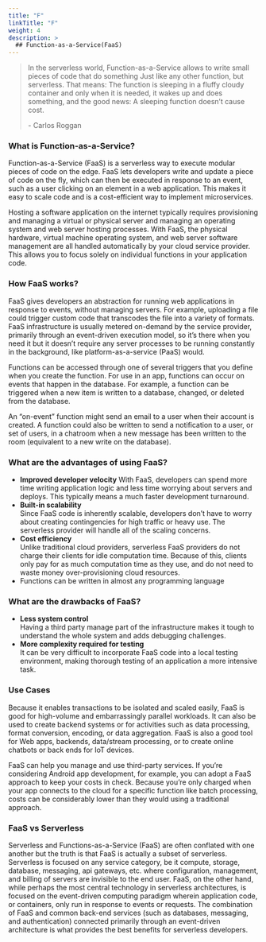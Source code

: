 ```yaml
---
title: "F"
linkTitle: "F"
weight: 4
description: >
  ## Function-as-a-Service(FaaS)
---
```


> In the serverless world, Function-as-a-Service allows to write small pieces of code that do something Just like any other function, but serverless. That means: The function is sleeping in a fluffy cloudy container and only when it is needed, it wakes up and does something, and the good news: A sleeping function doesn’t cause cost.
>
> \- Carlos Roggan 


### What is Function-as-a-Service?

Function-as-a-Service (FaaS) is a serverless way to execute modular pieces of code on the edge. FaaS lets developers write and update a piece of code on the fly, which can then be executed in response to an event, such as a user clicking on an element in a web application. This makes it easy to scale code and is a cost-efficient way to implement microservices.

Hosting a software application on the internet typically requires provisioning and managing a virtual or physical server and managing an operating system and web server hosting processes. With FaaS, the physical hardware, virtual machine operating system, and web server software management are all handled automatically by your cloud service provider. This allows you to focus solely on individual functions in your application code.

### How FaaS works?
FaaS gives developers an abstraction for running web applications in response to events, without managing servers. For example, uploading a file could trigger custom code that transcodes the file into a variety of formats.
FaaS infrastructure is usually metered on-demand by the service provider, primarily through an event-driven execution model, so it’s there when you need it but it doesn’t require any server processes to be running constantly in the background, like platform-as-a-service (PaaS) would. 

Functions can be accessed through one of several triggers that you define when you create the function. For use in an app, functions can occur on events that happen in the database. For example, a function can be triggered when a new item is written to a database, changed, or deleted from the database.

An “on-event” function might send an email to a user when their account is created. A function could also be written to send a notification to a user, or set of users, in a chatroom when a new message has been written to the room (equivalent to a new write on the database).

### What are the advantages of using FaaS?
- **Improved developer velocity** 
      With FaaS, developers can spend more time writing application logic and less time worrying about servers and deploys. This typically means a much faster development turnaround.
- **Built-in scalability**        
      Since FaaS code is inherently scalable, developers don’t have to worry about creating contingencies for high traffic or heavy use. The serverless provider will handle all of the scaling concerns.
- **Cost efficiency**         
      Unlike traditional cloud providers, serverless FaaS providers do not charge their clients for idle computation time. Because of this, clients only pay for as much computation time as they use, and do not need to waste money 
      over-provisioning cloud resources.
- Functions can be written in almost any programming language


### What are the drawbacks of FaaS?
- **Less system control**         
      Having a third party manage part of the infrastructure makes it tough to understand the whole system 
      and adds debugging challenges.
- **More complexity required for testing**        
      It can be very difficult to incorporate FaaS code into a local testing environment, making thorough testing 	of an application a more intensive task.

### Use Cases
Because it enables transactions to be isolated and scaled easily, FaaS is good for high-volume and embarrassingly parallel workloads. It can also be used to create backend systems or for activities such as data processing, format conversion, encoding, or data aggregation.
FaaS is also a good tool for Web apps, backends, data/stream processing, or to create online chatbots or back ends for IoT devices.

FaaS can help you manage and use third-party services. If you’re considering Android app development, for example, you can adopt a FaaS approach to keep your costs in check. Because you’re only charged when your app connects to the cloud for a specific function like batch processing, costs can be considerably lower than they would using a traditional approach.

### FaaS vs Serverless
Serverless and Functions-as-a-Service (FaaS) are often conflated with one another but the truth is that FaaS is actually a subset of serverless. Serverless is focused on any service category, be it compute, storage, database, messaging, api gateways, etc. where configuration, management, and billing of servers are invisible to the end user. FaaS, on the other hand, while perhaps the most central technology in serverless architectures, is focused on the event-driven computing paradigm wherein application code, or containers, only run in response to events or requests.
The combination of FaaS and common back-end services (such as databases, messaging, and authentication) connected primarily through an event-driven architecture is what provides the best benefits for serverless developers.





